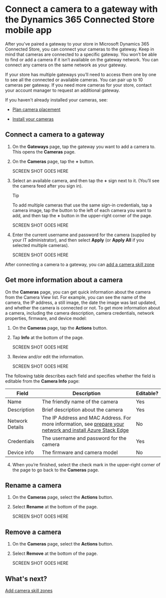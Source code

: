 

# Connect a camera to a gateway with the Dynamics 365 Connected Store mobile app

After you've paired a gateway to your store in Microsoft Dynamics 365 Connected Store, you can connect your cameras to the gateway. Keep in mind that cameras are connected to a specific gateway. You won’t be able to find or add a camera if it isn’t available on the gateway network. You can connect any camera on the same network as your gateway.

If your store has multiple gateways you’ll need to access them one by one to see all the connected or available cameras. You can pair up to 10 cameras per gateway. If you need more cameras for your store, contact your account manager to request an additional gateway.

If you haven't already installed your cameras, see: 

- [Plan camera placement](camera-placement-checklist.md)

- [Install your cameras](install-cameras.md)

## Connect a camera to a gateway

1. On the **Gateways** page, tap the gateway you want to add a camera to. This opens the **Cameras** page.   

2. On the **Cameras** page, tap the **+** button. 

    SCREEN SHOT GOES HERE
 
3. Select an available camera, and then tap the **+** sign  next to it. (You’ll see the camera feed after you sign in).

   > [!TIP]
   > To add multiple cameras that use the same sign-in credentials, tap a camera image, tap the button to the left of each camera you want to add, and then tap the **+** button in the upper-right corner of the page.
    
    SCREEN SHOT GOES HERE
 
4.	Enter the current username and password for the camera (supplied by your IT administrator), and then select **Apply** (or **Apply All** if you selected multiple cameras).
 
    SCREEN SHOT GOES HERE
    
After connecting a camera to a gateway, you can [add a camera skill zone](mobile-app-add-camera-skill-zone.md)

## Get more information about a camera

On the **Cameras** page, you can get quick information about the camera from the Camera View list. For example, you can see the name of the camera, the IP address, a still image, the date the image was last updated, and whether the camera is connected or not. To get more information about a camera, including the camera description, camera credentials, network properties, firmware, and device model:

1. On the **Cameras** page, tap the **Actions** button.

2. Tap **Info** at the bottom of the page.

    SCREEN SHOT GOES HERE
 
3. Review and/or edit the information.

    SCREEN SHOT GOES HERE
 
The following table describes each field and specifies whether the field is editable from the **Camera Info** page:

|Field|Description|Editable?|
|-------------------|----------------------------------------------------|------|
|Name|The friendly name of the camera|Yes|
|Description|Brief description about the camera|Yes|
|Network Details|The IP Address and MAC Address. For more information, see [prepare your network and install Azure Stack Edge](ase-install.md)|No|
|Credentials|The username and password for the camera|Yes|
|Device info|The firmware and camera model|No|

4.	When you’re finished, select the check mark in the upper-right corner of the page to go back to the **Cameras** page.

## Rename a camera

1. On the **Cameras** page, select the **Actions** button.

2. Select **Rename** at the bottom of the page.

    SCREEN SHOT GOES HERE

## Remove a camera

1. On the **Cameras** page, select the **Actions** button.

2. Select **Remove** at the bottom of the page.

    SCREEN SHOT GOES HERE
 
## What's next?

[Add camera skill zones](mobile-app-add-camera-skill-zones.md)

